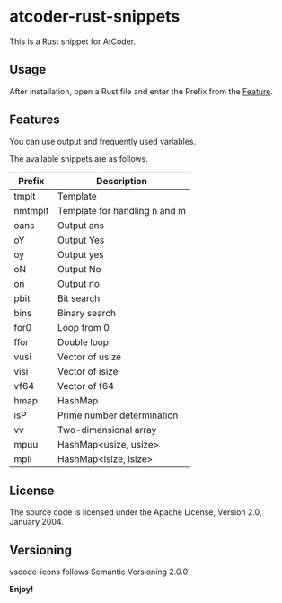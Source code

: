 # atcoder-rust-snippets

This is a Rust snippet for AtCoder.

## Usage

After installation, open a Rust file and enter the Prefix from the [Feature](#features).

## Features

You can use output and frequently used variables.

The available snippets are as follows.

| Prefix   | Description                               |
|----------|-------------------------------------------|
| tmplt    | Template                                  |
| nmtmplt  | Template for handling n and m             |
| oans     | Output ans                                |
| oY       | Output Yes                                |
| oy       | Output yes                                |
| oN       | Output No                                 |
| on       | Output no                                 |
| pbit     | Bit search                                |
| bins     | Binary search                             |
| for0     | Loop from 0                               |
| ffor     | Double loop                               |
| vusi     | Vector of usize                           |
| visi     | Vector of isize                           |
| vf64     | Vector of f64                             |
| hmap     | HashMap                                   |
| isP      | Prime number determination                |
| vv       | Two-dimensional array                     |
| mpuu     | HashMap<usize, usize>                     |
| mpii     | HashMap<isize, isize>                     |

## License

The source code is licensed under the Apache License, Version 2.0, January 2004.

## Versioning

vscode-icons follows Semantic Versioning 2.0.0.

**Enjoy!**
